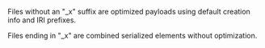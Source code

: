 Files without an "_x" suffix are optimized payloads using default creation info and IRI prefixes.

Files ending in "_x" are combined serialized elements without optimization.
